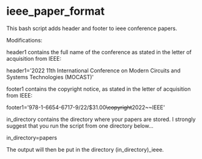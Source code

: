 # ieee_paper_format
This bash script adds header and footer to ieee conference papers.

Modifications:

header1 contains the full name of the conference as stated in the letter of acquisition from IEEE:

header1='2022 11th International Conference on Modern Circuits and Systems Technologies (MOCAST)'

footer1 contains the copyright notice, as stated in the letter of acquisition from IEEE:

footer1='978-1-6654-6717-9/22/\$31.00~~\copyright~~2022~~IEEE'

in_directory contains the directory where your papers are stored. I strongly suggest that you run the script from one directory below...

in_directory=papers

The output will then be put in the directory (in_directory)_ieee.

